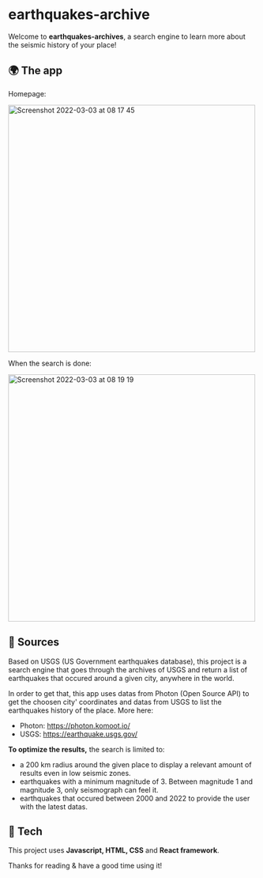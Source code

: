 # earthquakes-archive   

Welcome to <b>earthquakes-archives</b>, a search engine to learn more about the seismic history of your place!

## 🌍 The app

Homepage:

<img width="500" alt="Screenshot 2022-03-03 at 08 17 45" src="https://user-images.githubusercontent.com/75322641/156515760-aff11c2c-35c5-4e2e-9413-7f53f6b65acc.png">

When the search is done:

<img width="500" alt="Screenshot 2022-03-03 at 08 19 19" src="https://user-images.githubusercontent.com/75322641/156515773-8d5ebc99-69a8-4c72-b4c2-8e2d9d78e869.png">

## 🌊 Sources

Based on USGS (US Government earthquakes database), this project is a search engine that goes through the archives of USGS and return a list of earthquakes that occured around a given city, anywhere in the world.

In order to get that, this app uses datas from Photon (Open Source API) to get the choosen city' coordinates and datas from USGS to list the earthquakes history of the place. More here:

- Photon: https://photon.komoot.io/
- USGS: https://earthquake.usgs.gov/

<b>To optimize the results,</b> the search is limited to:

- a 200 km radius around the given place to display a relevant amount of results even in low seismic zones.
- earthquakes with a minimum magnitude of 3. Between magnitude 1 and magnitude 3, only seismograph can feel it.
- earthquakes that occured between 2000 and 2022 to provide the user with the latest datas.

## 🌋 Tech

This project uses <b>Javascript, HTML, CSS</b> and <b>React framework</b>.

Thanks for reading & have a good time using it! 



